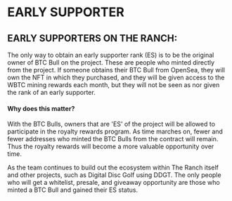 # EARLY SUPPORTER

## **EARLY SUPPORTERS ON THE RANCH:**

The only way to obtain an early supporter rank (ES) is to be the original owner of BTC Bull on the project. These are people who minted directly from the project. If someone obtains their BTC Bull from OpenSea, they will own the NFT in which they purchased, and they will be given access to the WBTC mining rewards each month, but they will not be seen as nor given the rank of an early supporter.

#### Why does this matter?

With the BTC Bulls,  owners that are 'ES' of the project will be allowed to participate in the royalty rewards program. As time marches on, fewer and fewer addresses who minted the BTC Bulls from the contract will remain. Thus the royalty rewards will become a more valuable opportunity over time.

As the team continues to build out the ecosystem within The Ranch itself and other projects, such as Digital Disc Golf using DDGT. The only people who will get a whitelist, presale, and giveaway opportunity are those who minted a BTC Bull and gained their ES status. &#x20;
